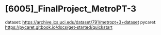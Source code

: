 # [6005]_FinalProject_MetroPT-3

dataset: https://archive.ics.uci.edu/dataset/791/metropt+3+dataset
pycaret: https://pycaret.gitbook.io/docs/get-started/quickstart
